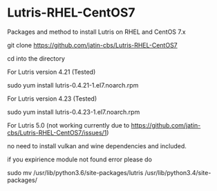 # Lutris-RHEL-CentOS7
Packages and method to install Lutris on RHEL and CentOS 7.x

git clone https://github.com/jatin-cbs/Lutris-RHEL-CentOS7

cd into the directory 

For Lutris version 4.21 (Tested)

sudo yum install lutris-0.4.21-1.el7.noarch.rpm

For Lutris version 4.23 (Tested)

sudo yum install lutris-0.4.23-1.el7.noarch.rpm

For Lutris 5.0 (not working currently due to https://github.com/jatin-cbs/Lutris-RHEL-CentOS7/issues/1)


no need to install vulkan and wine dependencies and included.

if you expirience module not found error please do 

sudo mv /usr/lib/python3.6/site-packages/lutris /usr/lib/python3.4/site-packages/
